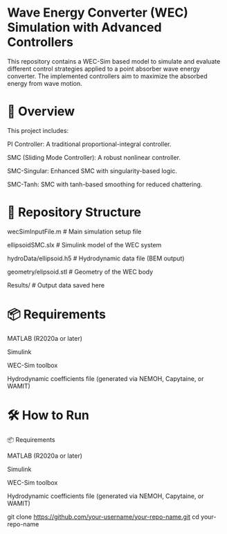 # Wave Energy Converter (WEC) Simulation with Advanced Controllers
This repository contains a WEC-Sim based model to simulate and evaluate different control strategies applied to a point absorber wave energy converter. The implemented controllers aim to maximize the absorbed energy from wave motion.

# 🚀 Overview

This project includes:

PI Controller: A traditional proportional-integral controller.

SMC (Sliding Mode Controller): A robust nonlinear controller.

SMC-Singular: Enhanced SMC with singularity-based logic.

SMC-Tanh: SMC with tanh-based smoothing for reduced chattering.

# 📁 Repository Structure


wecSimInputFile.m          # Main simulation setup file

ellipsoidSMC.slx           # Simulink model of the WEC system

hydroData/ellipsoid.h5           # Hydrodynamic data file (BEM output)

geometry/elipsoid.stl           # Geometry of the WEC body

Results/                   # Output data saved here      


# 📦 Requirements

MATLAB (R2020a or later)

Simulink

WEC-Sim toolbox

Hydrodynamic coefficients file (generated via NEMOH, Capytaine, or WAMIT)

# 🛠️ How to Run

📦 Requirements

MATLAB (R2020a or later)

Simulink

WEC-Sim toolbox

Hydrodynamic coefficients file (generated via NEMOH, Capytaine, or WAMIT)

git clone https://github.com/your-username/your-repo-name.git
cd your-repo-name

